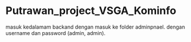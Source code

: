 # Putrawan_project_VSGA_Kominfo
masuk kedalamam backand dengan masuk ke folder adminpnael. dengan username dan password (admin, admin).
